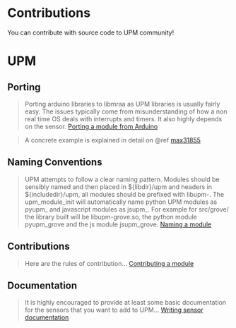 # Contributions

You can contribute with source code to UPM community! 

# UPM

## Porting

> Porting arduino libraries to libmraa as UPM libraries is usually fairly easy. The issues typically come from misunderstanding of how a non real time OS deals with interrupts and timers. It also highly depends on the sensor. [Porting a module from Arduino](https://github.com/intel-iot-devkit/upm/blob/master/docs/porting.md)

> A concrete example is explained in detail on @ref [max31855](https://github.com/intel-iot-devkit/upm/blob/master/docs/max31855.md)

## Naming Conventions

> UPM attempts to follow a clear naming pattern. Modules should be sensibly named and then placed in ${libdir}/upm and headers in ${includedir}/upm, all modules should be prefixed with libupm-. The upm_module_init will automatically name python UPM modules as pyupm_ and javascript modules as jsupm_. For example for src/grove/ the library built will be libupm-grove.so, the python module pyupm_grove and the js module jsupm_grove. [Naming a module](https://github.com/intel-iot-devkit/upm/blob/master/docs/naming.md)

## Contributions

> Here are the rules of contribution... [Contributing a module](https://github.com/intel-iot-devkit/upm/blob/master/docs/contributions.md)

## Documentation

> It is highly encouraged to provide at least some basic documentation for the sensors that you want to add to UPM... [Writing sensor documentation](https://github.com/intel-iot-devkit/upm/blob/master/docs/documentation.md)
